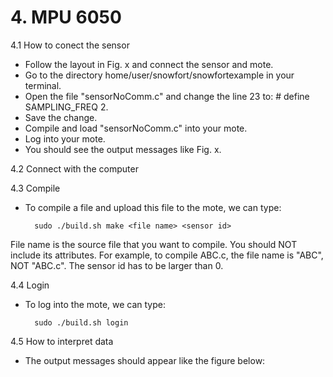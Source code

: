 # **4. MPU 6050**

4.1 How to conect the sensor

* Follow the layout in Fig. x and connect the sensor and mote.
* Go to the directory home/user/snowfort/snowfortexample in your terminal.
* Open the file "sensorNoComm.c" and change the line 23 to: #   define SAMPLING_FREQ 2. 
* Save the change.
* Compile and load "sensorNoComm.c" into your mote.
* Log into your mote.
* You should see the output messages like Fig. x.

4.2 Connect with the computer



4.3 Compile

* To compile a file and upload this file to the mote, we can type:

		sudo ./build.sh make <file name> <sensor id>

File name is the source file that you want to compile. You should NOT include its attributes. For example, to compile ABC.c, the file name is "ABC", NOT "ABC.c". The sensor id has to be larger than 0.

4.4 Login

* To log into the mote, we can type:

		sudo ./build.sh login

4.5 How to interpret data 

* The output messages should appear like the figure below:

